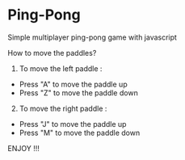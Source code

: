 # Ping-Pong
Simple multiplayer ping-pong game with javascript

How to move the paddles?

1. To move the left paddle :
  - Press "A" to move the paddle up
  - Press "Z" to move the paddle down
  
2. To move the right paddle :
  - Press "J" to move the paddle up
  - Press "M" to move the paddle down
  
 ENJOY !!!
